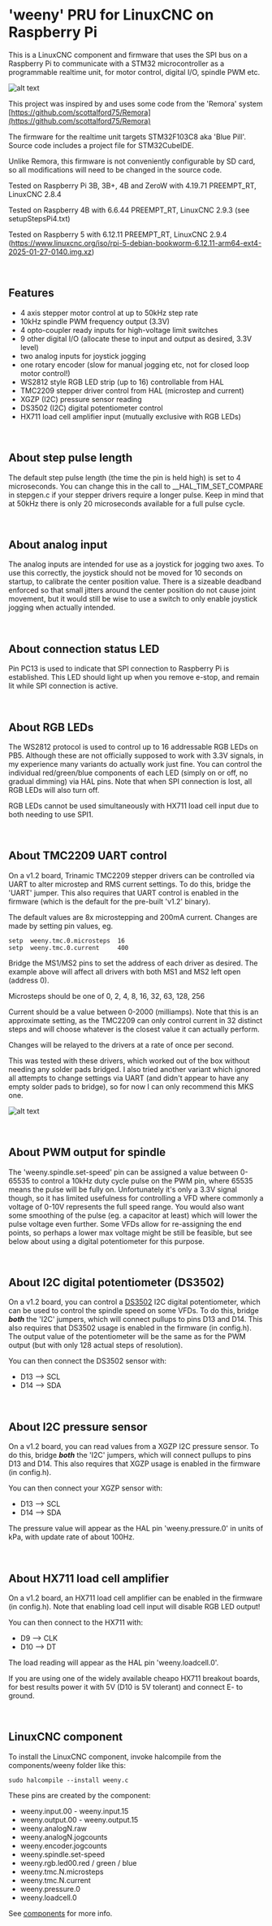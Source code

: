 # 'weeny' PRU for LinuxCNC on Raspberry Pi

This is a LinuxCNC component and firmware that uses the SPI bus on a Raspberry Pi to communicate with a STM32 microcontroller as a programmable realtime unit, for motor control, digital I/O, spindle PWM etc.

![alt text](https://www.iforce2d.net/tmp/weeny.jpeg)

This project was inspired by and uses some code from the 'Remora' system [https://github.com/scottalford75/Remora](https://github.com/scottalford75/Remora)

The firmware for the realtime unit targets STM32F103C8 aka 'Blue Pill'. Source code includes a project file for STM32CubeIDE.

Unlike Remora, this firmware is not conveniently configurable by SD card, so all modifications will need to be changed in the source code.

Tested on Raspberry Pi 3B, 3B+, 4B and ZeroW with 4.19.71 PREEMPT_RT, LinuxCNC 2.8.4

Tested on Raspberry 4B with 6.6.44 PREEMPT_RT, LinuxCNC 2.9.3 (see setupStepsPi4.txt)

Tested on Raspberry 5 with 6.12.11 PREEMPT_RT, LinuxCNC 2.9.4 (https://www.linuxcnc.org/iso/rpi-5-debian-bookworm-6.12.11-arm64-ext4-2025-01-27-0140.img.xz)

<br>

## Features

- 4 axis stepper motor control at up to 50kHz step rate
- 10kHz spindle PWM frequency output (3.3V)
- 4 opto-coupler ready inputs for high-voltage limit switches
- 9 other digital I/O (allocate these to input and output as desired, 3.3V level)
- two analog inputs for joystick jogging
- one rotary encoder (slow for manual jogging etc, not for closed loop motor control!)
- WS2812 style RGB LED strip (up to 16) controllable from HAL
- TMC2209 stepper driver control from HAL (microstep and current)
- XGZP (I2C) pressure sensor reading
- DS3502 (I2C) digital potentiometer control
- HX711 load cell amplifier input (mutually exclusive with RGB LEDs)


<br>

## About step pulse length

The default step pulse length (the time the pin is held high) is set to 4 microseconds. You can change this in the call to __HAL_TIM_SET_COMPARE in stepgen.c if your stepper drivers require a longer pulse. Keep in mind that at 50kHz there is only 20 microseconds available for a full pulse cycle.

<br>

## About analog input 

The analog inputs are intended for use as a joystick for jogging two axes. To use this correctly, the joystick should not be moved for 10 seconds on startup, to calibrate the center position value. There is a sizeable deadband enforced so that small jitters around the center position do not cause joint movement, but it would still be wise to use a switch to only enable joystick jogging when actually intended.

<br>

## About connection status LED

Pin PC13 is used to indicate that SPI connection to Raspberry Pi is established. This LED should light up when you remove e-stop, and remain lit while SPI connection is active.

<br>

## About RGB LEDs

The WS2812 protocol is used to control up to 16 addressable RGB LEDs on PB5. Although these are not officially supposed to work with 3.3V signals, in my experience many variants do actually work just fine. You can control the individual red/green/blue components of each LED (simply on or off, no gradual dimming) via HAL pins. Note that when SPI connection is lost, all RGB LEDs will also turn off.

RGB LEDs cannot be used simultaneously with HX711 load cell input due to both needing to use SPI1.

<br>

## About TMC2209 UART control

On a v1.2 board, Trinamic TMC2209 stepper drivers can be controlled via UART to alter microstep and RMS current settings. To do this, bridge the 'UART' jumper. This also requires that UART control is enabled in the firmware (which is the default for the pre-built 'v1.2' binary).

The default values are 8x microstepping and 200mA current. Changes are made by setting pin values, eg.

    setp  weeny.tmc.0.microsteps  16
    setp  weeny.tmc.0.current     400

Bridge the MS1/MS2 pins to set the address of each driver as desired. The example above will affect all drivers with both MS1 and MS2 left open (address 0).

Microsteps should be one of 0, 2, 4, 8, 16, 32, 63, 128, 256

Current should be a value between 0-2000 (milliamps). Note that this is an approximate setting, as the TMC2209 can only control current in 32 distinct steps and will choose whatever is the closest value it can actually perform.

Changes will be relayed to the drivers at a rate of once per second.

This was tested with these drivers, which worked out of the box without needing any solder pads bridged. I also tried another variant which ignored all attempts to change settings via UART (and didn't appear to have any empty solder pads to bridge), so for now I can only recommend this MKS one.

![alt text](https://www.iforce2d.net/tmp/mks.png)

<br>

## About PWM output for spindle

The 'weeny.spindle.set-speed' pin can be assigned a value between 0-65535 to control a 10kHz duty cycle pulse on the PWM pin, where 65535 means the pulse will be fully on. Unfortunately it's only a 3.3V signal though, so it has limited usefulness for controlling a VFD where commonly a voltage of 0-10V represents the full speed range. You would also want some smoothing of the pulse (eg. a capacitor at least) which will lower the pulse voltage even further. Some VFDs allow for re-assigning the end points, so perhaps a lower max voltage might be still be feasible, but see below about using a digital potentiometer for this purpose.

<br>

## About I2C digital potentiometer (DS3502)

On a v1.2 board, you can control a [DS3502](https://www.adafruit.com/product/4286) I2C digital potentiometer, which can be used to control the spindle speed on some VFDs. To do this, bridge ***both*** the 'I2C' jumpers, which will connect pullups to pins D13 and D14. This also requires that DS3502 usage is enabled in the firmware (in config.h). The output value of the potentiometer will be the same as for the PWM output (but with only 128 actual steps of resolution).

You can then connect the DS3502 sensor with:

 - D13 --> SCL
 - D14 --> SDA

<br>

## About I2C pressure sensor

On a v1.2 board, you can read values from a XGZP I2C pressure sensor. To do this, bridge ***both*** the 'I2C' jumpers, which will connect pullups to pins D13 and D14. This also requires that XGZP usage is enabled in the firmware (in config.h).

You can then connect your XGZP sensor with:

 - D13 --> SCL
 - D14 --> SDA

The pressure value will appear as the HAL pin 'weeny.pressure.0' in units of kPa, with update rate of about 100Hz.

<br>

## About HX711 load cell amplifier

On a v1.2 board, an HX711 load cell amplifier can be enabled in the firmware (in config.h). Note that enabling load cell input will disable RGB LED output!

You can then connect to the HX711 with:

 - D9 --> CLK
 - D10 --> DT

The load reading will appear as the HAL pin 'weeny.loadcell.0'.

If you are using one of the widely available cheapo HX711 breakout boards, for best results power it with 5V (D10 is 5V tolerant) and connect E- to ground.

<br>

## LinuxCNC component

To install the LinuxCNC component, invoke halcompile from the components/weeny folder like this:

`sudo halcompile --install weeny.c`

These pins are created by the component:

- weeny.input.00 - weeny.input.15
- weeny.output.00 - weeny.output.15
- weeny.analogN.raw
- weeny.analogN.jogcounts
- weeny.encoder.jogcounts
- weeny.spindle.set-speed
- weeny.rgb.led00.red / green / blue
- weeny.tmc.N.microsteps
- weeny.tmc.N.current
- weeny.pressure.0
- weeny.loadcell.0

See [components](components/README.md) for more info.

<br>



<br>
<br>
<br>
<br>
<br>

